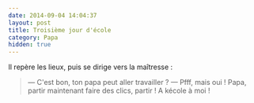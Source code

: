 ```yaml
---
date: 2014-09-04 14:04:37
layout: post
title: Troisième jour d'école
category: Papa
hidden: true
---
```


Il repère les lieux, puis se dirige vers la maîtresse :

> — C'est bon, ton papa peut aller travailler ?
> — Pfff, mais oui ! Papa, partir maintenant faire des clics, partir ! A kécole à moi !

